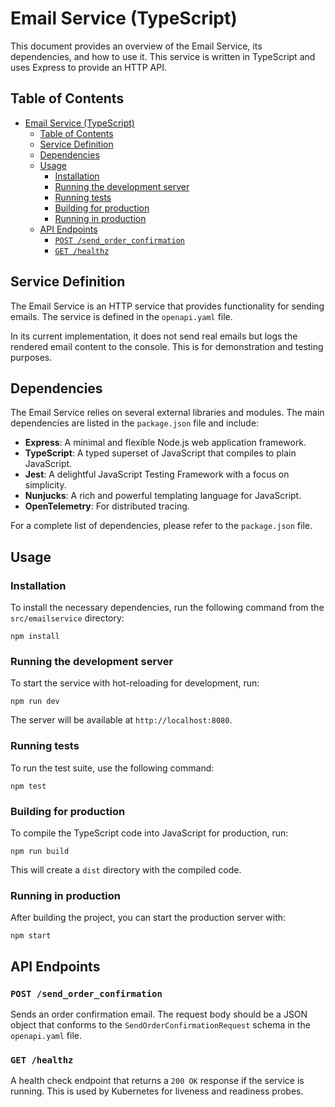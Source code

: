 # Email Service (TypeScript)

This document provides an overview of the Email Service, its dependencies, and how to use it. This service is written in TypeScript and uses Express to provide an HTTP API.

## Table of Contents

- [Email Service (TypeScript)](#email-service-typescript)
  - [Table of Contents](#table-of-contents)
  - [Service Definition](#service-definition)
  - [Dependencies](#dependencies)
  - [Usage](#usage)
    - [Installation](#installation)
    - [Running the development server](#running-the-development-server)
    - [Running tests](#running-tests)
    - [Building for production](#building-for-production)
    - [Running in production](#running-in-production)
  - [API Endpoints](#api-endpoints)
    - [`POST /send_order_confirmation`](#post-send_order_confirmation)
    - [`GET /healthz`](#get-healthz)

## Service Definition

The Email Service is an HTTP service that provides functionality for sending emails. The service is defined in the `openapi.yaml` file.

In its current implementation, it does not send real emails but logs the rendered email content to the console. This is for demonstration and testing purposes.

## Dependencies

The Email Service relies on several external libraries and modules. The main dependencies are listed in the `package.json` file and include:

-   **Express**: A minimal and flexible Node.js web application framework.
-   **TypeScript**: A typed superset of JavaScript that compiles to plain JavaScript.
-   **Jest**: A delightful JavaScript Testing Framework with a focus on simplicity.
-   **Nunjucks**: A rich and powerful templating language for JavaScript.
-   **OpenTelemetry**: For distributed tracing.

For a complete list of dependencies, please refer to the `package.json` file.

## Usage

### Installation

To install the necessary dependencies, run the following command from the `src/emailservice` directory:

```shell
npm install
```

### Running the development server

To start the service with hot-reloading for development, run:

```shell
npm run dev
```

The server will be available at `http://localhost:8080`.

### Running tests

To run the test suite, use the following command:

```shell
npm test
```

### Building for production

To compile the TypeScript code into JavaScript for production, run:

```shell
npm run build
```

This will create a `dist` directory with the compiled code.

### Running in production

After building the project, you can start the production server with:

```shell
npm start
```

## API Endpoints

### `POST /send_order_confirmation`

Sends an order confirmation email. The request body should be a JSON object that conforms to the `SendOrderConfirmationRequest` schema in the `openapi.yaml` file.

### `GET /healthz`

A health check endpoint that returns a `200 OK` response if the service is running. This is used by Kubernetes for liveness and readiness probes.
